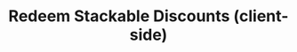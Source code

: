 ---
title: Redeem Stackable Discounts (client-side)
type: endpoint
category: 639ba2628407100061f5faac
slug: redeem-stacked-discounts-client-side
parentDoc: 639ba2658407100061f5fab5
hidden: false
order: 4
---